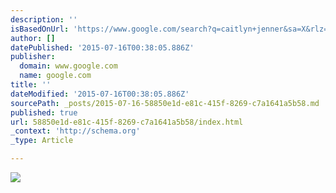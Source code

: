 ```yaml
---
description: ''
isBasedOnUrl: 'https://www.google.com/search?q=caitlyn+jenner&sa=X&rlz=1C1EODB_enUS546US547&espv=2&biw=1008&bih=591&tbm=isch&imgil=VyosiAnXvYHO9M%253A%253BRuOp1bOQmFbF8M%253Bhttp%25253A%25252F%25252Fwww.post-gazette.com%25252Fopinion%25252Fjennifer-graham%25252F2015%25252F06%25252F04%25252FJennifer-Graham-Caitlyn-Jenner-is-still-a-mister%25252Fstories%25252F201506040047&source=iu&pf=m&fir=VyosiAnXvYHO9M%253A%252CRuOp1bOQmFbF8M%252C_&usg=__QLJ_IGxfJfboEYC2s_yldSwX3mc%3D&ved=0CDMQyjdqFQoTCJ3DtY2y3sYCFUQyiAodSkILMQ&ei=W_qmVd2pOcTkoATKhK2IAw#imgrc=VyosiAnXvYHO9M%3A&usg=__QLJ_IGxfJfboEYC2s_yldSwX3mc%3D'
author: []
datePublished: '2015-07-16T00:38:05.886Z'
publisher:
  domain: www.google.com
  name: google.com
title: ''
dateModified: '2015-07-16T00:38:05.886Z'
sourcePath: _posts/2015-07-16-58850e1d-e81c-415f-8269-c7a1641a5b58.md
published: true
url: 58850e1d-e81c-415f-8269-c7a1641a5b58/index.html
_context: 'http://schema.org'
_type: Article

---
```

![](https://encrypted-tbn2.gstatic.com/images?q=tbn:ANd9GcRLgNkD_zS9vpjELHxN7cWIwsSLD42MqAvk4KYgLmT6bc6-sZ40)